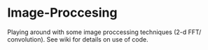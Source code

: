 # Image-Proccesing
Playing around with some image proccessing techniques (2-d FFT/ convolution).
See wiki for details on use of code.
